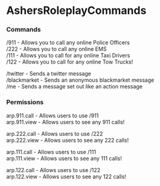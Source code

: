 # AshersRoleplayCommands

### Commands
/911 <message> - Allows you to call any online Police Officers<br>
/222 <message> - Allows you to call any online EMS<br>
/111 - Allows you to call for any online Taxi Drivers<br>
/122 - Allows you to call for any online Tow Trucks!<br>

/twitter <message> - Sends a twitter message<br>
/blackmarket <message> - Sends an anonymous blackmarket message<br>
/me <message> - Sends a message set out like an action message<br>

### Permissions
arp.911.call - Allows users to use /911<br>
arp.911.view - Allows users to see any 911 calls!<br>

arp.222.call - Allows users to use /222<br>
arp.222.view - Allows users to see any 222 calls!<br>

arp.111.call - Allows users to use /111<br>
arp.111.view - Allows users to see any 111 calls!<br>

arp.122.call - Allows users to use /122<br>
arp.122.view - Allows users to see any 122 calls!

